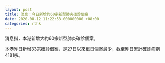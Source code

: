 ```yaml
---
layout: post
title: 消息：今日新增約60宗新型肺炎確診個案
date: 2020-08-12 11:22:53.000000000 +08:00
categories: rthk
---
```


消息指，本港新增大約60宗新型肺炎確診個案。

本港昨日新增33宗確診個案，是27日以來單日個案最少，截至昨日累計確診病例4181宗。
